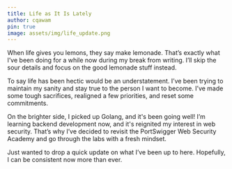 ```yaml
---
title: Life as It Is Lately
author: cqawam
pin: true
image: assets/img/life_update.png
---
```



When life gives you lemons, they say make lemonade. That’s exactly what I’ve been doing for a while now during my break from writing. I’ll skip the sour details and focus on the good lemonade stuff instead.

To say life has been hectic would be an understatement. I’ve been trying to maintain my sanity and stay true to the person I want to become. I’ve made some tough sacrifices, realigned a few priorities, and reset some commitments.

On the brighter side, I picked up Golang, and it's been going well! I’m learning backend development now, and it's reignited my interest in web security. That’s why I’ve decided to revisit the PortSwigger Web Security Academy and go through the labs with a fresh mindset. 

Just wanted to drop a quick update on what I’ve been up to here. Hopefully, I can be consistent now more than ever.

